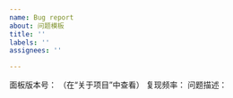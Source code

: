 ```yaml
---
name: Bug report
about: 问题模板
title: ''
labels: ''
assignees: ''

---
```


面板版本号： （在“关于项目”中查看）
复现频率： 
问题描述：
